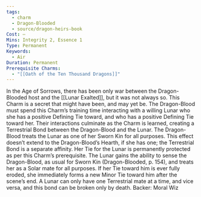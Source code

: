 ```yaml
---
tags:
  - charm
  - Dragon-Blooded
  - source/dragon-heirs-book
Cost: —
Mins: Integrity 2, Essence 1
Type: Permanent
Keywords:
  - Air
Duration: Permanent
Prerequisite Charms:
  - "[[Oath of the Ten Thousand Dragons]]"
---
```

In the Age of Sorrows, there has been only war between the Dragon-Blooded host and the [[Lunar Exalted]], but it was not always so. This Charm is a secret that might have been, and may yet be. The Dragon-Blood must spend this Charm’s training time interacting with a willing Lunar who she has a positive Defining Tie toward, and who has a positive Defining Tie toward her. Their interactions culminate as the Charm is learned, creating a Terrestrial Bond between the Dragon-Blood and the Lunar. The Dragon-Blood treats the Lunar as one of her Sworn Kin for all purposes. This effect doesn’t extend to the Dragon-Blood’s Hearth, if she has one; the Terrestrial Bond is a separate affinity. Her Tie for the Lunar is permanently protected as per this Charm’s prerequisite.
The Lunar gains the ability to sense the Dragon-Blood, as usual for Sworn Kin (Dragon-Blooded, p. 154), and treats her as a Solar mate for all purposes. If her Tie toward him is ever fully eroded, she immediately forms a new Minor Tie toward him after the scene’s end. A Lunar can only have one Terrestrial mate at a time, and vice versa, and this bond can be broken only by death.
Backer: Moral Wiz